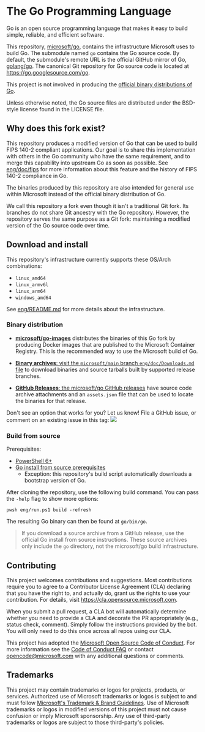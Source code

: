 # The Go Programming Language

Go is an open source programming language that makes it easy to build simple,
reliable, and efficient software.

This repository, [microsoft/go](https://github.com/microsoft/go), contains the
infrastructure Microsoft uses to build Go. The submodule named `go` contains the
Go source code. By default, the submodule's remote URL is the official GitHub
mirror of Go, [golang/go](https://github.com/golang/go).  The canonical Git
repository for Go source code is located at https://go.googlesource.com/go.

This project is not involved in producing the [official binary distributions
of Go](https://go.dev/dl/).

Unless otherwise noted, the Go source files are distributed under the
BSD-style license found in the LICENSE file.

## Why does this fork exist?

This repository produces a modified version of Go that can be used to build FIPS
140-2 compliant applications. Our goal is to share this implementation with
others in the Go community who have the same requirement, and to merge this
capability into upstream Go as soon as possible. See
[eng/doc/fips](eng/doc/fips) for more information about this feature and the
history of FIPS 140-2 compliance in Go.

The binaries produced by this repository are also intended for general use
within Microsoft instead of the official binary distribution of Go.

We call this repository a fork even though it isn't a traditional Git fork. Its
branches do not share Git ancestry with the Go repository. However, the
repository serves the same purpose as a Git fork: maintaining a modified version
of the Go source code over time.

## Download and install

This repository's infrastructure currently supports these OS/Arch combinations:

* `linux_amd64`
* `linux_armv6l`
* `linux_arm64`
* `windows_amd64`

See [eng/README.md](eng/README.md) for more details about the infrastructure.

### Binary distribution

* **[microsoft/go-images](https://github.com/microsoft/go-images)** distributes
  the binaries of this Go fork by producing Docker images that are published to
  the Microsoft Container Registry. This is the recommended way to use the
  Microsoft build of Go.

* [**Binary archives**: visit the `microsoft/main` branch `eng/doc/Downloads.md`
  file](https://github.com/microsoft/go/blob/microsoft/main/eng/doc/Downloads.md)
  to download binaries and source tarballs built by supported release branches.

* [**GitHub Releases**: the microsoft/go GitHub
  releases](https://github.com/microsoft/go/releases) have source code archive
  attachments and an `assets.json` file that can be used to locate the binaries
  for that release.

Don't see an option that works for you? Let us know! File a GitHub issue, or
comment on an existing issue in this tag:
[![](https://img.shields.io/github/labels/microsoft/go/Area-Acquisition)](https://github.com/microsoft/go/labels/Area-Acquisition)

### Build from source

Prerequisites:

* [PowerShell 6+](https://docs.microsoft.com/en-us/powershell/scripting/install/installing-powershell)
* [Go install from source prerequisites](https://go.dev/doc/install/source)
  * Exception: this repository's build script automatically downloads a
    bootstrap version of Go.

After cloning the repository, use the following build command. You can pass the
`-help` flag to show more options:

```
pwsh eng/run.ps1 build -refresh
```

The resulting Go binary can then be found at `go/bin/go`.

> If you download a source archive from a GitHub release, use the official Go
> install from source instructions. These source archives only include the `go`
> directory, not the microsoft/go build infrastructure.

## Contributing

This project welcomes contributions and suggestions.  Most contributions require you to agree to a
Contributor License Agreement (CLA) declaring that you have the right to, and actually do, grant us
the rights to use your contribution. For details, visit https://cla.opensource.microsoft.com.

When you submit a pull request, a CLA bot will automatically determine whether you need to provide
a CLA and decorate the PR appropriately (e.g., status check, comment). Simply follow the instructions
provided by the bot. You will only need to do this once across all repos using our CLA.

This project has adopted the [Microsoft Open Source Code of Conduct](https://opensource.microsoft.com/codeofconduct/).
For more information see the [Code of Conduct FAQ](https://opensource.microsoft.com/codeofconduct/faq/) or
contact [opencode@microsoft.com](mailto:opencode@microsoft.com) with any additional questions or comments.

## Trademarks

This project may contain trademarks or logos for projects, products, or services. Authorized use of Microsoft 
trademarks or logos is subject to and must follow 
[Microsoft's Trademark & Brand Guidelines](https://www.microsoft.com/en-us/legal/intellectualproperty/trademarks/usage/general).
Use of Microsoft trademarks or logos in modified versions of this project must not cause confusion or imply Microsoft sponsorship.
Any use of third-party trademarks or logos are subject to those third-party's policies.

